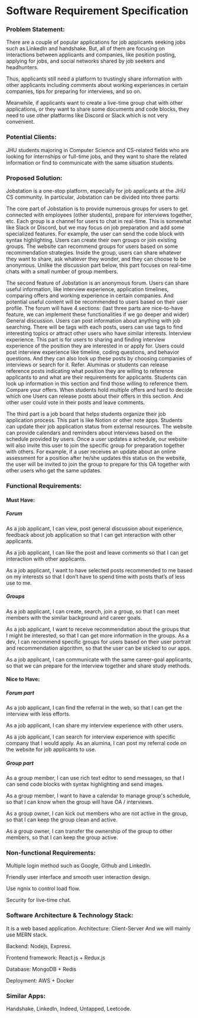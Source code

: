 # Software Requirement Specification



### Problem Statement:

There are a couple of popular applications for job applicants seeking jobs such as LinkedIn and handshake. But, all of them are focusing on interactions between applicants and companies, like position posting, applying for jobs, and social networks shared by job seekers and headhunters.

Thus, applicants still need a platform to trustingly share information with other applicants including comments about working experiences in certain companies, tips for preparing for interviews, and so on.

Meanwhile, if applicants want to create a live-time group chat with other applications, or they want to share some documents and code blocks, they need to use other platforms like Discord or Slack which is not very convenient.


### Potential Clients:

JHU students majoring in Computer Science and CS-related fields who are looking for internships or full-time jobs, and they want to share the related information or find to communicate with the same situation students.




### Proposed Solution:


Jobstation is a one-stop platform, especially for job applicants at the JHU CS community. In particular, Jobstation can be divided into three parts:

The core part of Jobstation is to provide numerous groups for users to get connected with employees (other students), prepare for interviews together, etc. Each group is a channel for users to chat in real-time. This is somewhat like Slack or Discord, but we may focus on job preparation and add some specialized features. For example, the user can send the code block with syntax highlighting. Users can create their own groups or join existing groups. The website can recommend groups for users based on some recommendation strategies. Inside the group, users can share whatever they want to share, ask whatever they wonder, and they can choose to be anonymous. Unlike the discussion part below, this part focuses on real-time chats with a small number of group members.

The second feature of Jobstation is an anonymous forum. Users can share useful information, like interview experience, application timelines, comparing offers and working experience in certain companies. And potential useful content will be recommended to users based on their user profile.
The forum will have 4 sections: (last three parts are nice-to-have feature, we can implement these functionalities if we go deeper and wider)
General discussion. Users can post information about anything with job searching. There will be tags with each posts, users can use tags to find interesting topics or attract other users who have similar interests.
Interview experience. This part is for users to sharing and finding interview experience of the position they are interested in or apply for. Users could post interview experience like timeline, coding questions, and behavior questions. And they can also look up these posts by choosing companies of interviews or search for it.
Refer. Aluminas or students can release reference posts indicating what position they are willing to reference applicants to and what are their requirements for applicants. Students can look up information in this section and find those willing to reference them.
Compare your offers. When students hold multiple offers and hard to decide which one Users can release posts about their offers in this section. And other user could vote in their posts and leave comments.

The third part is a job board that helps students organize their job application process. This part is like Notion or other note apps. Students can update their job application status from external resources. The website can provide calendars and reminders about interviews based on the schedule provided by users. Once a user updates a schedule, our website will also invite this user to join the specific group for preparation together with others. For example, if a user receives an update about an online assessment for a position after he/she updates this status on the website, the user will be invited to join the group to prepare for this OA together with other users who get the same updates.




### Functional Requirements:

#### Must Have:

##### Forum
As a job applicant, I can view, post general discussion about experience, feedback about job application so that I can get interaction with other applicants.

As a job applicant, I can like the post and leave comments so that I can get interaction with other applicants.

As a job applicant, I want to have selected posts recommended to me based on my interests so that I don’t have to spend time with posts that’s of less use to me.



##### Groups
As a job applicant, I can create, search, join a group, so that I can meet members with the similar background and career goals.

As a job applicant, I want to receive recommendation about the groups that I might be interested, so that I can get more information in the groups.
As a dev, I can recommend specific groups for users based on their user portrait and recommendation algorithm, so that the user can be sticked to our apps.

As a job applicant, I can communicate with the same career-goal applicants, so that we can prepare for the interview together and share study methods.




#### Nice to Have:

##### Forum part

As a job applicant, I can find the referral in the web, so that I can get the interview with less efforts.

As a job applicant, I can share my interview experience with other users.

As a job applicant, I can search for interview experience with specific company that I would apply.
As an alumina, I can post my referral code on the website for job applicants to use.

##### Group part

As a group member, I can use rich text editor to send messages, so that I can send code blocks with syntax highlighting and send images.

As a group member, I want to have a calendar to manage group's schedule, so that I can know when the group will have OA / interviews.

As a group owner, I can kick out members who are not active in the group, so that I can keep the group clean and active.

As a group owner, I can transfer the ownership of the group to other members, so that I can keep the group active.

### Non-functional Requirements:

Multiple login method such as Google, Github and LinkedIn.

Friendly user interface and smooth user interaction design.

Use ngnix to control load flow.

Security for live-time chat.

### Software Architecture & Technology Stack:

It is a web based application.
Architecture: Client-Server
And we will mainly use MERN stack.

Backend: Nodejs, Express.

Frontend framework: React.js + Redux.js

Database: MongoDB + Redis

Deployment: AWS + Docker



### Similar Apps:

Handshake, LinkedIn, Indeed, Untapped, Leetcode.
